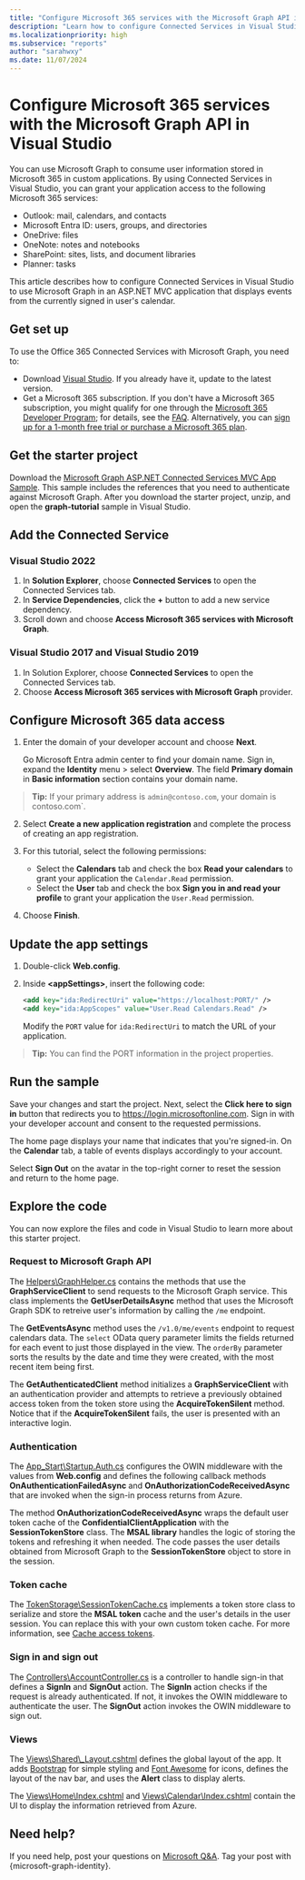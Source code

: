 ```yaml
---
title: "Configure Microsoft 365 services with the Microsoft Graph API in Visual Studio"
description: "Learn how to configure Connected Services in Visual Studio to use Microsoft Graph in an ASP.NET MVC application that displays events from the currently signed in user's calendar."
ms.localizationpriority: high
ms.subservice: "reports"
author: "sarahwxy"
ms.date: 11/07/2024
---
```


# Configure Microsoft 365 services with the Microsoft Graph API in Visual Studio

You can use Microsoft Graph to consume user information stored in Microsoft 365 in custom applications. By using Connected Services in Visual Studio, you can grant your application access to the following Microsoft 365 services:

- Outlook: mail, calendars, and contacts
- Microsoft Entra ID: users, groups, and directories
- OneDrive: files
- OneNote: notes and notebooks
- SharePoint: sites, lists, and document libraries
- Planner: tasks

This article describes how to configure Connected Services in Visual Studio to use Microsoft Graph in an ASP.NET MVC application that displays events from the currently signed in user's calendar.

## Get set up

To use the Office 365 Connected Services with Microsoft Graph, you need to:

- Download [Visual Studio](https://visualstudio.microsoft.com/vs/). If you already have it, update to the latest version.
- Get a Microsoft 365 subscription. If you don't have a Microsoft 365 subscription, you might qualify for one through the [Microsoft 365 Developer Program](https://developer.microsoft.com/microsoft-365/dev-program); for details, see the [FAQ](/office/developer-program/microsoft-365-developer-program-faq#who-qualifies-for-a-microsoft-365-e5-developer-subscription-). Alternatively, you can [sign up for a 1-month free trial or purchase a Microsoft 365 plan](https://www.microsoft.com/en-us/microsoft-365/try).

## Get the starter project

Download the [Microsoft Graph ASP.NET Connected Services MVC App Sample](https://github.com/microsoftgraph/msgraph-training-aspnetmvcapp/archive/refs/heads/Office365-ConnectedServices.zip). This sample includes the references that you need to authenticate against Microsoft Graph. After you download the starter project, unzip, and open the **graph-tutorial** sample in Visual Studio.

## Add the Connected Service

### Visual Studio 2022

1. In **Solution Explorer**, choose **Connected Services** to open the Connected Services tab.
2. In **Service Dependencies**, click the **+** button to add a new service dependency.
3. Scroll down and choose **Access Microsoft 365 services with Microsoft Graph**.

### Visual Studio 2017 and Visual Studio 2019

1. In Solution Explorer, choose **Connected Services** to open the Connected Services tab.
2. Choose **Access Microsoft 365 services with Microsoft Graph** provider.

## Configure Microsoft 365 data access

1. Enter the domain of your developer account and choose **Next**.

    Go Microsoft Entra admin center to find your domain name. Sign in, expand the **Identity** menu > select **Overview**. The field **Primary domain** in **Basic information** section contains your domain name.

 > **Tip:** If your primary address is `admin@contoso.com`, your domain is contoso.com`.

2. Select **Create a new application registration** and complete the process of creating an app registration.
3. For this tutorial, select the following permissions:

    - Select the **Calendars** tab and check the box **Read your calendars** to grant your application the `Calendar.Read` permission.
    - Select the **User** tab and check the box **Sign you in and read your profile** to grant your application the `User.Read` permission.

4. Choose **Finish**.

## Update the app settings

1. Double-click **Web.config**.

2. Inside **<appSettings\>**, insert the following code:

    ```XML
    <add key="ida:RedirectUri" value="https://localhost:PORT/" />
    <add key="ida:AppScopes" value="User.Read Calendars.Read" />
    ```

    Modify the `PORT` value for ```ida:RedirectUri``` to match the URL of your application.

> **Tip:** You can find the PORT information in the project properties.


## Run the sample

Save your changes and start the project. Next, select the **Click here to sign in** button that redirects you to https://login.microsoftonline.com. Sign in with your developer account and consent to the requested permissions.

The home page displays your name that indicates that you're signed-in. On the **Calendar** tab, a table of events displays accordingly to your account.

Select **Sign Out** on the avatar in the top-right corner to reset the session and return to the home page.


## Explore the code

You can now explore the files and code in Visual Studio to learn more about this starter project.

### Request to Microsoft Graph API

The [Helpers\\GraphHelper.cs](https://github.com/microsoftgraph/msgraph-training-aspnetmvcapp/blob/Office365-ConnectedServices/Demos/Office365-ConnectedServices/graph-tutorial/Helpers/GraphHelper.cs) contains the methods that use the **GraphServiceClient** to send requests to the Microsoft Graph service. This class implements the **GetUserDetailsAsync** method that uses the Microsoft Graph SDK to retreive user's information by calling the `/me` endpoint.

The **GetEventsAsync** method uses the `/v1.0/me/events` endpoint to request calendars data. The `select` OData query parameter limits the fields returned for each event to just those displayed in the view. The `orderBy` parameter sorts the results by the date and time they were created, with the most recent item being first.

The **GetAuthenticatedClient** method initializes a **GraphServiceClient** with an authentication provider and attempts to retrieve a previously obtained access token from the token store using the **AcquireTokenSilent** method. Notice that if the **AcquireTokenSilent** fails, the user is presented with an interactive login.

### Authentication

The [App_Start\\Startup.Auth.cs](https://github.com/microsoftgraph/msgraph-training-aspnetmvcapp/blob/Office365-ConnectedServices/Demos/Office365-ConnectedServices/graph-tutorial/App_Start/Startup.Auth.cs) configures the OWIN middleware with the values from **Web.config** and defines the following callback methods **OnAuthenticationFailedAsync** and **OnAuthorizationCodeReceivedAsync** that are invoked when the sign-in process returns from Azure.

The method **OnAuthorizationCodeReceivedAsync** wraps the default user token cache of the **ConfidentialClientApplication** with the **SessionTokenStore** class. The **MSAL library** handles the logic of storing the tokens and refreshing it when needed. The code passes the user details obtained from Microsoft Graph to the **SessionTokenStore** object to store in the session.

### Token cache

The [TokenStorage\\SessionTokenCache.cs](https://github.com/microsoftgraph/msgraph-training-aspnetmvcapp/blob/Office365-ConnectedServices/Demos/Office365-ConnectedServices/graph-tutorial/TokenStorage/SessionTokenStore.cs) implements a token store class to serialize and store the **MSAL token** cache and the user's details in the user session. You can replace this with your own custom token cache. For more information, see [Cache access tokens](/azure/architecture/multitenant-identity/token-cache).

### Sign in and sign out

The [Controllers\\AccountController.cs](https://github.com/microsoftgraph/msgraph-training-aspnetmvcapp/blob/Office365-ConnectedServices/Demos/Office365-ConnectedServices/graph-tutorial/Controllers/AccountController.cs) is a controller to handle sign-in that defines a **SignIn** and **SignOut** action. The **SignIn** action checks if the request is already authenticated. If not, it invokes the OWIN middleware to authenticate the user. The **SignOut** action invokes the OWIN middleware to sign out.

### Views

The [Views\\Shared\\\_Layout.cshtml](https://github.com/microsoftgraph/msgraph-training-aspnetmvcapp/blob/Office365-ConnectedServices/Demos/Office365-ConnectedServices/graph-tutorial/Views/Shared/_Layout.cshtml) defines the global layout of the app. It adds [Bootstrap](https://getbootstrap.com/) for simple styling and [Font Awesome](https://fontawesome.com/) for icons, defines the layout of the nav bar, and uses the **Alert** class to display alerts.

The [Views\\Home\\Index.cshtml](https://github.com/microsoftgraph/msgraph-training-aspnetmvcapp/blob/Office365-ConnectedServices/Demos/Office365-ConnectedServices/graph-tutorial/Views/Home/Index.cshtml)
 and [Views\\Calendar\\Index.cshtml](https://github.com/microsoftgraph/msgraph-training-aspnetmvcapp/blob/Office365-ConnectedServices/Demos/Office365-ConnectedServices/graph-tutorial/Views/Calendar/Index.cshtml) contain the UI to display the information retrieved from Azure.

## Need help?

If you need help, post your questions on [Microsoft Q&A](/answers/products/m365#microsoft-graph). Tag your post with {microsoft-graph-identity}.
